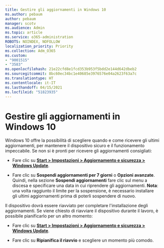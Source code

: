```yaml
---
title: Gestire gli aggiornamenti in Windows 10
ms.author: pebaum
author: pebaum
manager: scotv
ms.audience: Admin
ms.topic: article
ms.service: o365-administration
ROBOTS: NOINDEX, NOFOLLOW
localization_priority: Priority
ms.collection: Adm_O365
ms.custom:
- "9001515"
- "3583"
ms.openlocfilehash: 21e22cfd8e1fcd353b953f5bdd2e144d642dbeb2
ms.sourcegitcommit: 8bc60ec34bc1e40685e3976576e04a2623f63a7c
ms.translationtype: HT
ms.contentlocale: it-IT
ms.lasthandoff: 04/15/2021
ms.locfileid: "51823935"
---
```

# <a name="manage-updates-in-windows-10"></a>Gestire gli aggiornamenti in Windows 10

Windows 10 offre la possibilità di scegliere quando e come ricevere gli ultimi aggiornamenti, per mantenere il dispositivo sicuro e il funzionamento impeccabile. Se non si è pronti per ricevere gli aggiornamenti consigliati:

- Fare clic su **[Start > Impostazioni > Aggiornamento e sicurezza > Windows Update](ms-settings:windowsupdate)**.

- Fare clic su **Sospendi aggiornamenti per 7 giorni** o **Opzioni avanzate**. Quindi, nella sezione **Sospendi aggiornamenti** fare clic sul menu a discesa e specificare una data in cui riprendere gli aggiornamenti. **Nota**: una volta raggiunto il limite per la sospensione, è necessario installare gli ultimi aggiornamenti prima di poterli sospendere di nuovo.

Il dispositivo dovrà essere riavviato per completare l'installazione degli aggiornamenti. Se viene chiesto di riavviare il dispositivo durante il lavoro, è possibile pianificarlo per un altro momento:

- Fare clic su **[Start > Impostazioni > Aggiornamento e sicurezza > Windows Update](ms-settings:windowsupdate)**.

- Fare clic su **Ripianifica il riavvio** e scegliere un momento più comodo.
